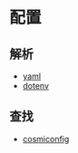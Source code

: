 # 配置

## 解析

- [yaml](https://github.com/eemeli/yaml)
- [dotenv](https://github.com/motdotla/dotenv)

## 查找

- [cosmiconfig](https://github.com/davidtheclark/cosmiconfig)
